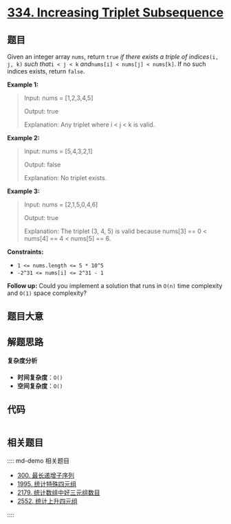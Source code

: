 # [334. Increasing Triplet Subsequence](https://leetcode.com/problems/increasing-triplet-subsequence/)

## 题目

Given an integer array `nums`, return `true` _if there exists a triple of
indices_`(i, j, k)` _such that_`i < j < k` _and_`nums[i] < nums[j] < nums[k]`.
If no such indices exists, return `false`.

**Example 1:**

> Input: nums = [1,2,3,4,5]
>
> Output: true
>
> Explanation: Any triplet where i < j < k is valid.

**Example 2:**

> Input: nums = [5,4,3,2,1]
>
> Output: false
>
> Explanation: No triplet exists.

**Example 3:**

> Input: nums = [2,1,5,0,4,6]
>
> Output: true
>
> Explanation: The triplet (3, 4, 5) is valid because nums[3] == 0 < nums[4] == 4 < nums[5] == 6.

**Constraints:**

- `1 <= nums.length <= 5 * 10^5`
- `-2^31 <= nums[i] <= 2^31 - 1`

**Follow up:** Could you implement a solution that runs in `O(n)` time
complexity and `O(1)` space complexity?

## 题目大意

## 解题思路

#### 复杂度分析

- **时间复杂度**：`O()`
- **空间复杂度**：`O()`

## 代码

```javascript

```

## 相关题目

:::: md-demo 相关题目

- [300. 最长递增子序列](https://leetcode.com/problems/longest-increasing-subsequence)
- [1995. 统计特殊四元组](https://leetcode.com/problems/count-special-quadruplets)
- [2179. 统计数组中好三元组数目](https://leetcode.com/problems/count-good-triplets-in-an-array)
- [2552. 统计上升四元组](https://leetcode.com/problems/count-increasing-quadruplets)

::::
